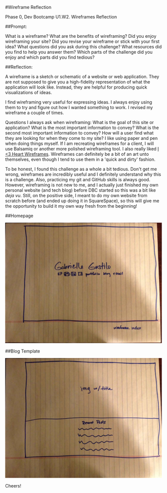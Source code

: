 #Wireframe Reflection

Phase 0, Dev Bootcamp
U1.W2. Wireframes Reflection

##Prompt:

What is a wireframe?
What are the benefits of wireframing?
Did you enjoy wireframing your site?
Did you revise your wireframe or stick with your first idea?
What questions did you ask during this challenge? What resources did you find to help you answer them?
Which parts of the challenge did you enjoy and which parts did you find tedious?

##Reflection:

A wireframe is a sketch or schematic of a website or web application.  They are not supposed to give you a high-fidelity representation of what the application will look like.  Instead, they are helpful for producing quick visualizations of ideas.

I find wireframing very useful for expressing ideas.  I always enjoy using them to try and figure out how I wanted something to work.  I revised my wireframe a couple of times.

Questions I always ask when wireframing: What is the goal of this site or application? What is the most important information to convey? What is the second most important information to convey? How will a user find what they are looking for when they come to my site?  I like using paper and pen when doing things myself.  If I am recreating wireframes for a client, I will use Balsamiq or another more polished wireframing tool.  I also really liked <a href="http://wireframes.tumblr.com/">I <3 Heart Wireframes</a>.  Wireframes can definitely be a bit of an art unto themselves, even though I tend to use them in a 'quick and dirty' fashion.

To be honest, I found this challenge as a whole a bit tedious.  Don't get me wrong, wireframes are incredibly useful and I definitely understand why this is a challenge.  Also, practicing my git and GitHub skills is always good.  However, wireframing is not new to me, and I actually just finished my own personal website (and tech blog) before DBC started so this was a bit like <em>deja vu</em>.  Still, on the positive side, I meant to do my own website from scratch before (and ended up doing it in SquareSpace), so this will give me the opportunity to build it my own way fresh from the beginning!

##Homepage

<img src="/wireframe-index.JPG">

##Blog Template

<img src="/wireframe-blog-index.JPG">

Cheers!